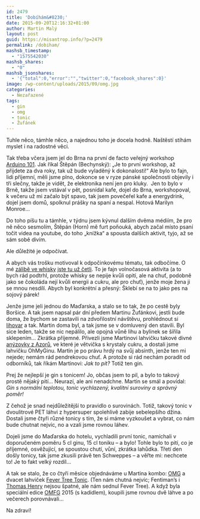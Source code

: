 ```yaml
---
id: 2479
title: 'Dobíhám&#8230;'
date: 2015-09-20T12:16:32+01:00
author: Martin Malý
layout: post
guid: https://misantrop.info/?p=2479
permalink: /dobiham/
mashsb_timestamp:
  - "1575542030"
mashsb_shares:
  - "0"
mashsb_jsonshares:
  - '{"total":0,"error":"","twitter":0,"facebook_shares":0}'
image: /wp-content/uploads/2015/09/omg.jpg
categories:
  - Nezařazené
tags:
  - gin
  - omg
  - tonic
  - Žufánek
---
```

Tuhle něco, támhle něco, a najednou toho je docela hodně. Naštěstí stíhám myslet i na radostné věci.

<!--more-->

Tak třeba včera jsem jel do Brna na první de facto veřejný workshop [Arduino 101](https://arduino101.cz/). Jak říkal Štěpán (Bechynský): &#8222;Je to první workshop, až přijdete za dva roky, tak už bude vyladěný k dokonalosti!&#8220; Ale bylo to fajn, lidi příjemní, měli jsme plno, dokonce se v ryze pánské společnosti objevily i tři slečny, takže je vidět, že elektronika není jen pro kluky.  Jen to bylo v Brně, takže jsem vstával v pět, posnídal kafe, dojel do Brna, workshopoval, k večeru už mi začalo být spavo, tak jsem povečeřel kafe a energydrink, dojel jsem domů, spolknul prášky na spaní a nespal. Hotová Marilyn Monroe&#8230;

Do toho píšu tu a támhle, v týdnu jsem kývnul dalším dvěma médiím, že pro ně něco sesmolím, Štěpán (Horn) mě furt poňouká, abych začal místo psaní točit videa na youtube, do toho &#8222;knížka&#8220; a spousta dalších aktivit, tyjo, až se sám sobě divím.

Ale důležité je odpočívat.

A abych vás trošku motivoval k odpočinkovému tématu, tak odbočíme. O mé [zálibě ve whisky](https://misantrop.info/uslechtily-konicek/) [jste tu už četli](https://misantrop.info/vecer-s-whisky/). To je fajn volnočasová aktivita (a to bych rád podtrhl, protože whisky se nepije kvůli opití, ale na chuť, podobně jako se čokoláda nejí kvůli energii a cukru, ale pro chuť), jenže moje žena ji se mnou nesdílí. Abych byl konkrétní a přesný: Šklebí se na to jako pes na sojový párek!

Jenže jsme jeli jednou do Maďarska, a stalo se to tak, že po cestě byly Boršice. A tak jsem napsal pár dní předem Martinu Žufánkovi, jestli bude doma, že bychom se zastavili na zdvořilostní návštěvu, prohlédnout si [lihovar](https://www.zufanek.cz/cs/) a tak. Martin doma byl, a tak jsme se v domluvený den stavili. Byl sice leden, takže se nic nepálilo, ale opojná vůně lihu a bylinek se šířila sklepením&#8230; Zkrátka příjemné. Přivezli jsme Martinovi lahvičku takové divné [anýzovky z Azorů](https://www.rotadasregioes.pt/index.php/licor-de-anis-mulher-de-capote-acores.html), ve které je větvička s krystaly cukru, a dostali jsme lahvičku OhMyGinu. Martin je po právu hrdý na svůj absinth, jenže ten mi nejede; nemám rád pendrekovou chuť. A protože si rád nechám poradit od odborníků, tak říkám Martinovi: _Jak to pít?_ Totiž ten gin.

Prej že nejlepší je gin s tonicem! Jo, občas jsem to pil, a bylo to takový prostě nějaký pití&#8230; Neurazí, ale ani nenadchne. Martin se smál a povídal: _Gin s normální teplotou, tonic vychlazený, kvalitní suroviny a správný poměr!_

Z čehož je snad nejdůležitější to pravidlo o surovinách. Totiž, takový tonic v dvoulitrové PET láhvi z hypersuper spolehlivě zabije sebelepšího džina. Dostali jsme čtyři různé tonicy s tím, že si máme vyzkoušet a vybrat, co nám bude chutnat nejvíc, no a vzali jsme rovnou láhev.

Dojeli jsme do Maďarska do hotelu, vychladili první tonic, namíchali v doporučeném poměru 5 cl ginu, 15 cl toniku &#8211; a bylo! Tohle bylo to pití, co je příjemné, osvěžující, se spoustou chutí, vůní, zkrátka lahůdka. Třetí den došly tonicy, tak jsme zkusili právě ten Schweppes &#8211; a věřte mi: nechcete to! Je to fakt velký rozdíl&#8230;

A tak se stalo, že co čtyři měsíce objednáváme u Martina kombo: [OMG](https://www.lepsinalada.cz/449-omg-oh-my-gin/?p=2447) a dvacet lahviček [Fever Tree Tonic](https://www.lepsinalada.cz/456-fever-tree-indian-tonic-water/?p=2447). (Ten nám chutná nejvíc; Fentiman&#8217;s i [Thomas Henry](https://www.lepsinalada.cz/453-thomas-henry-tonic/?p=2447) nejsou špatné, ale nám sednul Fever Tree). A když byla speciální edice [OMFG](https://www.lepsinalada.cz/458-omfg-oh-my-f-gin/?p=2447) 2015 (s kadidlem), koupili jsme rovnou dvě láhve a po večerech porovnávali&#8230;

Na zdraví!